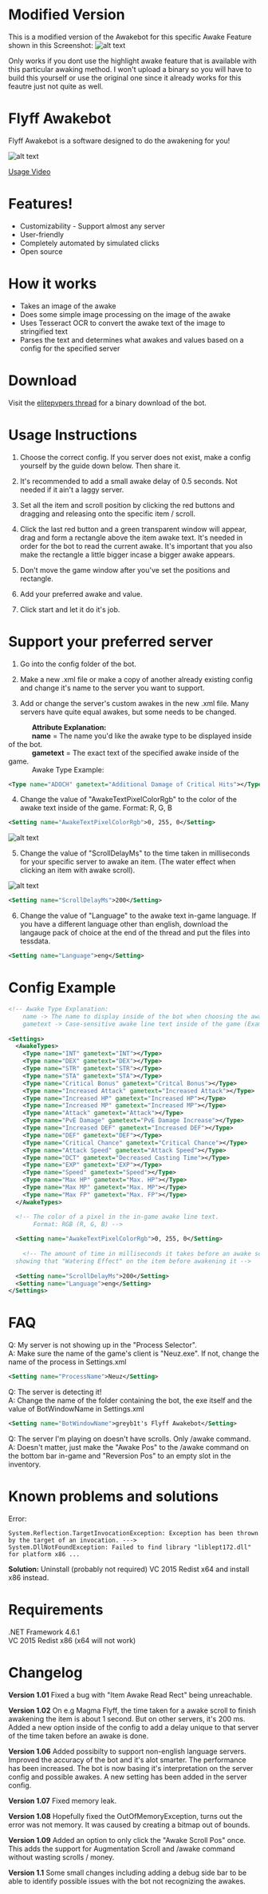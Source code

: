 # Modified Version
This is a modified version of the Awakebot for this specific Awake Feature shown in this Screenshot:
![alt text](https://i.gyazo.com/479277b5cd75e7317b9ec6a7bef90271.png "Feature")

Only works if you dont use the highlight awake feature that is available with this particular awaking method.
I won't upload a binary so you will have to build this yourself or use the original one since it already works for 
this feautre just not quite as well.

# Flyff Awakebot
Flyff Awakebot is a software designed to do the awakening for you!

![alt text](https://i.epvpimg.com/1zZQg.png "Logo Title Text 1")

[Usage Video](https://www.youtube.com/watch?v=15anXFvMVNs "flyff bot video")

# Features!

  - Customizability - Support almost any server
  - User-friendly
  - Completely automated by simulated clicks
  - Open source
  
# How it works
  - Takes an image of the awake
  - Does some simple image processing on the image of the awake
  - Uses Tesseract OCR to convert the awake text of the image to stringified text
  - Parses the text and determines what awakes and values based on a config for the specified server

# Download

Visit the [elitepvpers thread](https://www.elitepvpers.com/forum/flyff-hacks-bots-cheats-exploits-macros/4139263-flyff-awakebot-customizable-support-your-own-server.html) for a binary download of the bot.

# Usage Instructions
1. Choose the correct config. If you server does not exist, make a config yourself by the guide down below. Then share it.

2. It's recommended to add a small awake delay of 0.5 seconds. Not needed if it ain't a laggy server.

3. Set all the item and scroll position by clicking the red buttons and dragging and releasing onto the specific item / scroll.

4. Click the last red button and a green transparent window will appear, drag and form a rectangle above the item awake text. It's needed in order for the bot to read the current awake. It's important that you also make the rectangle a little bigger incase a bigger awake appears.

5. Don't move the game window after you've set the positions and rectangle.

6. Add your preferred awake and value.

7. Click start and let it do it's job.

# Support your preferred server
1. Go into the config folder of the bot.

2. Make a new .xml file or make a copy of another already existing config and change it's name to the server you want to support.

3. Add or change the server's custom awakes in the new .xml file. Many servers have quite equal awakes, but some needs to be changed.

&nbsp;&nbsp;&nbsp;&nbsp;&nbsp;&nbsp;&nbsp;&nbsp;&nbsp;&nbsp;&nbsp;&nbsp;**Attribute Explanation:**  
&nbsp;&nbsp;&nbsp;&nbsp;&nbsp;&nbsp;&nbsp;&nbsp;&nbsp;&nbsp;&nbsp;&nbsp;**name** = The name you'd like the awake type to be displayed inside of the bot.  
&nbsp;&nbsp;&nbsp;&nbsp;&nbsp;&nbsp;&nbsp;&nbsp;&nbsp;&nbsp;&nbsp;&nbsp;**gametext** = The exact text of the specified awake inside of the game.  
&nbsp;&nbsp;&nbsp;&nbsp;&nbsp;&nbsp;&nbsp;&nbsp;&nbsp;&nbsp;&nbsp;&nbsp;Awake Type Example:  
```xml
<Type name="ADOCH" gametext="Additional Damage of Critical Hits"></Type>
```
4. Change the value of "AwakeTextPixelColorRgb" to the color of the awake text inside of the game.
Format: R, G, B
```xml
<Setting name="AwakeTextPixelColorRgb">0, 255, 0</Setting>
```

![alt text](https://i.epvpimg.com/OOhSb.png "Awake color image")

5. Change the value of "ScrollDelayMs" to the time taken in milliseconds for your specific server to awake an item. (The water effect when clicking an item with awake scroll).

![alt text](https://i.epvpimg.com/yujEc.png "Awake water effect image")
```xml
<Setting name="ScrollDelayMs">200</Setting>
```
6. Change the value of "Language" to the awake text in-game language. If you have a different language other than english, download the langauge pack of choice at the end of the thread and put the files into tessdata.
```xml
<Setting name="Language">eng</Setting>
```
# Config Example
```xml
<!-- Awake Type Explanation:
	name -> The name to display inside of the bot when choosing the awake (Example: ADOCH)
	gametext -> Case-sensitive awake line text inside of the game (Example: Additional Damage of Critical Hits) -->
	
<Settings>
  <AwakeTypes>  
	<Type name="INT" gametext="INT"></Type>
	<Type name="DEX" gametext="DEX"></Type>
	<Type name="STR" gametext="STR"></Type>
	<Type name="STA" gametext="STA"></Type>
	<Type name="Critical Bonus" gametext="Critcal Bonus"></Type>
	<Type name="Increased Attack" gametext="Increased Attack"></Type>
	<Type name="Increased HP" gametext="Increased HP"></Type>
	<Type name="Increased MP" gametext="Increased MP"></Type>
	<Type name="Attack" gametext="Attack"></Type>
	<Type name="PvE Damage" gametext="PvE Damage Increase"></Type>
	<Type name="Increased DEF" gametext="Increased DEF"></Type>
	<Type name="DEF" gametext="DEF"></Type>
	<Type name="Critical Chance" gametext="Critical Chance"></Type>
	<Type name="Attack Speed" gametext="Attack Speed"></Type>
	<Type name="DCT" gametext="Decreased Casting Time"></Type>
	<Type name="EXP" gametext="EXP"></Type>
	<Type name="Speed" gametext="Speed"></Type>
	<Type name="Max HP" gametext="Max. HP"></Type>
	<Type name="Max MP" gametext="Max. MP"></Type>
	<Type name="Max FP" gametext="Max. FP"></Type>
  </AwakeTypes>

  <!-- The color of a pixel in the in-game awake line text. 
	   Format: RGB (R, G, B) -->
	   
  <Setting name="AwakeTextPixelColorRgb">0, 255, 0</Setting>
  
    <!-- The amount of time in milliseconds it takes before an awake scroll is done
  showing that "Watering Effect" on the item before awakening it -->
  
  <Setting name="ScrollDelayMs">200</Setting>
  <Setting name="Language">eng</Setting>
</Settings>
```

# FAQ
Q: My server is not showing up in the "Process Selector".  
A: Make sure the name of the game's client is "Neuz.exe". If not, change the name of the process in Settings.xml  
```xml
<Setting name="ProcessName">Neuz</Setting>
```

Q: The server is detecting it!  
A: Change the name of the folder containing the bot, the exe itself and the value of BotWindowName in Settings.xml  
```xml
<Setting name="BotWindowName">greyb1t's Flyff Awakebot</Setting>
```

Q: The server I'm playing on doesn't have scrolls. Only /awake command.  
A: Doesn't matter, just make the "Awake Pos" to the /awake command on the bottom bar in-game and "Reversion Pos" to an empty slot in the inventory.  

# Known problems and solutions
Error:
```
System.Reflection.TargetInvocationException: Exception has been thrown by the target of an invocation. --->
System.DllNotFoundException: Failed to find library "liblept172.dll" for platform x86 ...
```
**Solution:** Uninstall (probably not required) VC 2015 Redist x64 and install x86 instead.

# Requirements
.NET Framework 4.6.1  
VC 2015 Redist x86 (x64 will not work)  

# Changelog
**Version 1.01**
Fixed a bug with "Item Awake Read Rect" being unreachable.

**Version 1.02**
On e.g Magma Flyff, the time taken for a awake scroll to finish awakening the item is about 1 second. But on other servers, it's 200 ms.
Added a new option inside of the config to add a delay unique to that server of the time taken before an awake is done.

**Version 1.06**
Added possibilty to support non-english language servers.
Improved the accuracy of the bot and it's alot smarter.
The performance has been increased.
The bot is now basing it's interpretation on the server config and possible awakes.
A new setting has been added in the server config.

**Version 1.07**
Fixed memory leak.

**Version 1.08**
Hopefully fixed the OutOfMemoryException, turns out the error was not memory. It was caused by creating a bitmap out of bounds.

**Version 1.09**
Added an option to only click the "Awake Scroll Pos" once.
This adds the support for Augmentation Scroll and /awake command without wasting scrolls / money.

**Version 1.1**
Some small changes including adding a debug side bar to be able to identify possible issues with the bot not recognizing the awakes.
